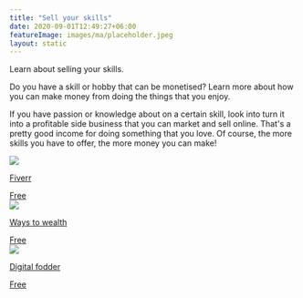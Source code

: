 ```yaml
---
title: "Sell your skills"
date: 2020-09-01T12:49:27+06:00
featureImage: images/ma/placeholder.jpeg
layout: static
---
```


Learn about selling your skills.

Do you have a skill or hobby that can be monetised? Learn more about how you can make money from doing the things that you enjoy.

If you have passion or knowledge about on a certain skill, look into turn it into a profitable side business that you can market and sell online. That's a pretty good income for doing something that you love. Of course, the more skills you have to offer, the more money you can make!

<a class="ma-link" href="https://www.fiverr.com/"><div class="ma-card"><div class="ma-icon"><img src ="/images/icon-check.png"/></div><div class="ma-name"><p>Fiverr</p></div><div class="ma-paid-text"><span>Free</span></div></div></a><a class="ma-link" href="https://www.thewaystowealth.com/make-money/fiverr/"><div class="ma-card"><div class="ma-icon"><img src ="/images/icon-check.png"/></div><div class="ma-name"><p>Ways to wealth</p></div><div class="ma-paid-text"><span>Free</span></div></div></a><a class="ma-link" href="https://www.digitalfodder.com/how-to-make-money-on-fiverr/"><div class="ma-card"><div class="ma-icon"><img src ="/images/icon-check.png"/></div><div class="ma-name"><p>Digital fodder</p></div><div class="ma-paid-text"><span>Free</span></div></div></a>  

<br/><br/>






